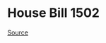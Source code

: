 # House Bill 1502

[Source](http://lawfilesext.leg.wa.gov/biennium/2021-22/Xml/Bills/House%20Bills/1502.xml)